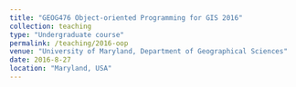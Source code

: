 ```yaml
---
title: "GEOG476 Object-oriented Programming for GIS 2016"
collection: teaching
type: "Undergraduate course"
permalink: /teaching/2016-oop
venue: "University of Maryland, Department of Geographical Sciences"
date: 2016-8-27
location: "Maryland, USA"
---
```

